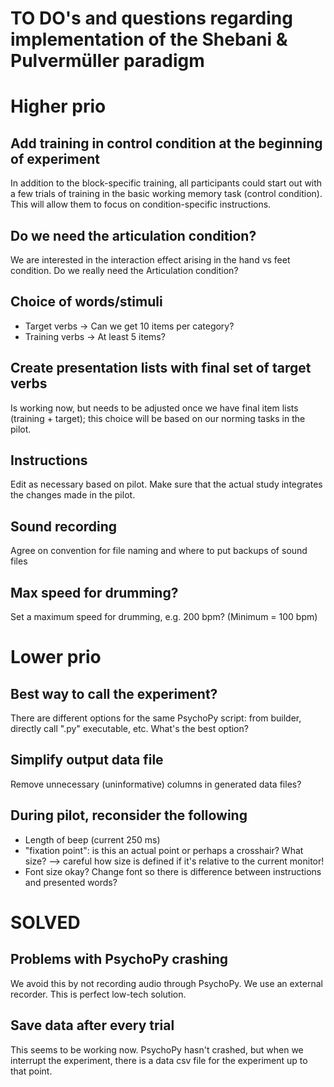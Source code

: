 TO DO's and questions regarding implementation of the Shebani & Pulvermüller paradigm
================================================================================

# Higher prio

## Add training in control condition at the beginning of experiment

In addition to the block-specific training, all participants could start out with a few trials of training in the basic working memory task (control condition). This will allow them to focus on condition-specific instructions.


## Do we need the articulation condition?

We are interested in the interaction effect arising in the hand vs feet condition. Do we really need the Articulation condition?


## Choice of words/stimuli

- Target verbs -> Can we get 10 items per category?
- Training verbs -> At least 5 items?


## Create presentation lists with final set of target verbs

Is working now, but needs to be adjusted once we have final item lists (training + target); this choice will be based on our norming tasks in the pilot.


## Instructions

Edit as necessary based on pilot. Make sure that the actual study integrates the changes made in the pilot.


## Sound recording

Agree on convention for file naming and where to put backups of sound files


## Max speed for drumming?

Set a maximum speed for drumming, e.g. 200 bpm? (Minimum = 100 bpm)


# Lower prio

## Best way to call the experiment?

There are different options for the same PsychoPy script: from builder, directly call ".py" executable, etc. What's the best option?


## Simplify output data file

Remove unnecessary (uninformative) columns in generated data files?


## During pilot, reconsider the following

- Length of beep (current 250 ms)
- "fixation point": is this an actual point or perhaps a crosshair? What size? --> careful how size is defined if it's relative to the current monitor!
- Font size okay? Change font so there is difference between instructions and presented words?



# SOLVED

## Problems with PsychoPy crashing

We avoid this by not recording audio through PsychoPy. We use an external recorder. This is perfect low-tech solution.


## Save data after every trial

This seems to be working now. PsychoPy hasn't crashed, but when we interrupt the experiment, there is a data csv file for the experiment up to that point.
